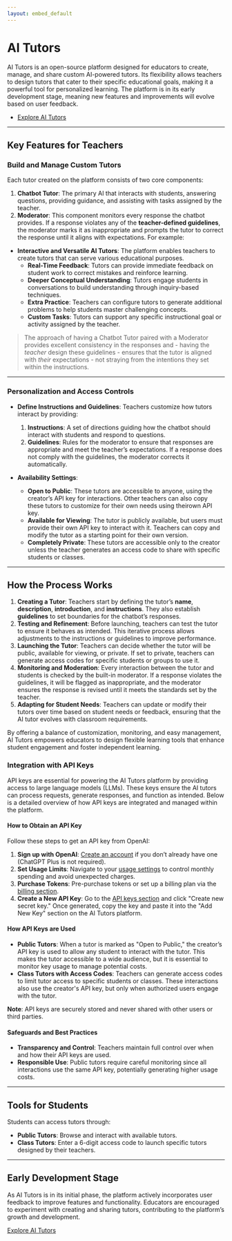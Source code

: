```yaml
---
layout: embed_default
---
```


# AI Tutors

AI Tutors is an open-source platform designed for educators to create, manage, and share custom AI-powered tutors. Its flexibility allows teachers to design tutors that cater to their specific educational goals, making it a powerful tool for personalized learning. The platform is in its early development stage, meaning new features and improvements will evolve based on user feedback.

 - [Explore AI Tutors](https://ai-tutors-252d0369f9d6.herokuapp.com/)

---

## Key Features for Teachers

### Build and Manage Custom Tutors  
Each tutor created on the platform consists of two core components:  
1. **Chatbot Tutor**: The primary AI that interacts with students, answering questions, providing guidance, and assisting with tasks assigned by the teacher.  
2. **Moderator**: This component monitors every response the chatbot provides. If a response violates any of the **teacher-defined guidelines**, the moderator marks it as inappropriate and prompts the tutor to correct the response until it aligns with expectations. For example:

- **Interactive and Versatile AI Tutors**: The platform enables teachers to create tutors that can serve various educational purposes.  
   - **Real-Time Feedback**: Tutors can provide immediate feedback on student work to correct mistakes and reinforce learning.  
   - **Deeper Conceptual Understanding**: Tutors engage students in conversations to build understanding through inquiry-based techniques.  
   - **Extra Practice**: Teachers can configure tutors to generate additional problems to help students master challenging concepts.  
   - **Custom Tasks**: Tutors can support any specific instructional goal or activity assigned by the teacher.

> The approach of having a Chatbot Tutor paired with a Moderator provides excellent consistency in the responses and - having the *teacher* design these guidelines - ensures that the tutor is aligned with *their* expectations - not straying from the intentions they set within the instructions.

---

### Personalization and Access Controls

- **Define Instructions and Guidelines**: Teachers customize how tutors interact by providing:
   1. **Instructions**: A set of directions guiding how the chatbot should interact with students and respond to questions.
   2. **Guidelines**: Rules for the moderator to ensure that responses are appropriate and meet the teacher’s expectations. If a response does not comply with the guidelines, the moderator corrects it automatically.

- **Availability Settings**:
   - **Open to Public**: These tutors are accessible to anyone, using the creator’s API key for interactions. Other teachers can also copy these tutors to customize for their own needs using theirown  API key.
   - **Available for Viewing**: The tutor is publicly available, but users must provide their own API key to interact with it. Teachers can copy and modify the tutor as a starting point for their own version.
   - **Completely Private**: These tutors are accessible only to the creator unless the teacher generates an access code to share with specific students or classes.

---

## How the Process Works

1. **Creating a Tutor**: Teachers start by defining the tutor’s **name**, **description**, **introduction**, and **instructions**. They also establish **guidelines** to set boundaries for the chatbot’s responses.  
2. **Testing and Refinement**: Before launching, teachers can test the tutor to ensure it behaves as intended. This iterative process allows adjustments to the instructions or guidelines to improve performance.  
3. **Launching the Tutor**: Teachers can decide whether the tutor will be public, available for viewing, or private. If set to private, teachers can generate access codes for specific students or groups to use it.  
4. **Monitoring and Moderation**: Every interaction between the tutor and students is checked by the built-in moderator. If a response violates the guidelines, it will be flagged as inappropriate, and the moderator ensures the response is revised until it meets the standards set by the teacher.  
5. **Adapting for Student Needs**: Teachers can update or modify their tutors over time based on student needs or feedback, ensuring that the AI tutor evolves with classroom requirements.

By offering a balance of customization, monitoring, and easy management, AI Tutors empowers educators to design flexible learning tools that enhance student engagement and foster independent learning.

### Integration with API Keys

API keys are essential for powering the AI Tutors platform by providing access to large language models (LLMs). These keys ensure the AI tutors can process requests, generate responses, and function as intended. Below is a detailed overview of how API keys are integrated and managed within the platform.

#### **How to Obtain an API Key**
Follow these steps to get an API key from OpenAI:  
1. **Sign up with OpenAI**: [Create an account](https://platform.openai.com/signup) if you don’t already have one (ChatGPT Plus is not required).  
2. **Set Usage Limits**: Navigate to your [usage settings](https://platform.openai.com/usage) to control monthly spending and avoid unexpected charges.  
3. **Purchase Tokens**: Pre-purchase tokens or set up a billing plan via the [billing section](https://platform.openai.com/settings/organization/billing/overview).  
4. **Create a New API Key**: Go to the [API keys section](https://platform.openai.com/api-keys) and click "Create new secret key." Once generated, copy the key and paste it into the "Add New Key" section on the AI Tutors platform.

#### **How API Keys are Used**
- **Public Tutors**: When a tutor is marked as "Open to Public," the creator’s API key is used to allow any student to interact with the tutor. This makes the tutor accessible to a wide audience, but it is essential to monitor key usage to manage potential costs.
- **Class Tutors with Access Codes**: Teachers can generate access codes to limit tutor access to specific students or classes. These interactions also use the creator's API key, but only when authorized users engage with the tutor.  

**Note**: API keys are securely stored and never shared with other users or third parties.

#### **Safeguards and Best Practices**
- **Transparency and Control**: Teachers maintain full control over when and how their API keys are used. 
- **Responsible Use**: Public tutors require careful monitoring since all interactions use the same API key, potentially generating higher usage costs.

---

## Tools for Students

Students can access tutors through:
- **Public Tutors**: Browse and interact with available tutors.
- **Class Tutors**: Enter a 6-digit access code to launch specific tutors designed by their teachers.

---

## Early Development Stage

As AI Tutors is in its initial phase, the platform actively incorporates user feedback to improve features and functionality. Educators are encouraged to experiment with creating and sharing tutors, contributing to the platform’s growth and development.

[Explore AI Tutors](https://ai-tutors-252d0369f9d6.herokuapp.com/)